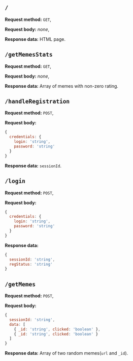 ## `/`
**Request method:** `GET`,

**Request body:** *none*,

**Response data:** HTML page.



## `/getMemesStats`
**Request method:** `GET`,

**Request body:** *none*,

**Response data:** Array of memes with non-zero rating.



## `/handleRegistration`
**Request method:** `POST`,

**Request body:**
```javascript
{
  credentials: {
    login: 'string',
    password: 'string'
  }
}
```

**Response data:** `sessionId`.



## `/login`
**Request method:** `POST`,

**Request body:**
```javascript
{
  credentials: {
    login: 'string',
    password: 'string'
  }
}
```

**Response data:**
```javascript
{
  sessionId: 'string',
  regStatus: 'string'
}
```



## `/getMemes`
**Request method:** `POST`,

**Request body:**
```javascript
{
  sessionId: 'string',
  data: [
    { _id: 'string', clicked: 'boolean' },
    { _id: 'string', clicked: 'boolean' }
  ]
}
```

**Response data:** Array of two random memes(`url` and `_id`).
